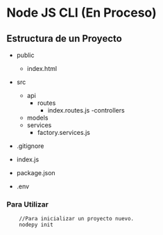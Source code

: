# Node JS CLI (En Proceso)

## Estructura de un Proyecto

- public
  - index.html
- src

  - api
    - routes
      - index.routes.js
        -controllers
  - models
  - services
    - factory.services.js

- .gitignore
- index.js
- package.json
- .env

### Para Utilizar

```
    //Para inicializar un proyecto nuevo.
    nodepy init
```
